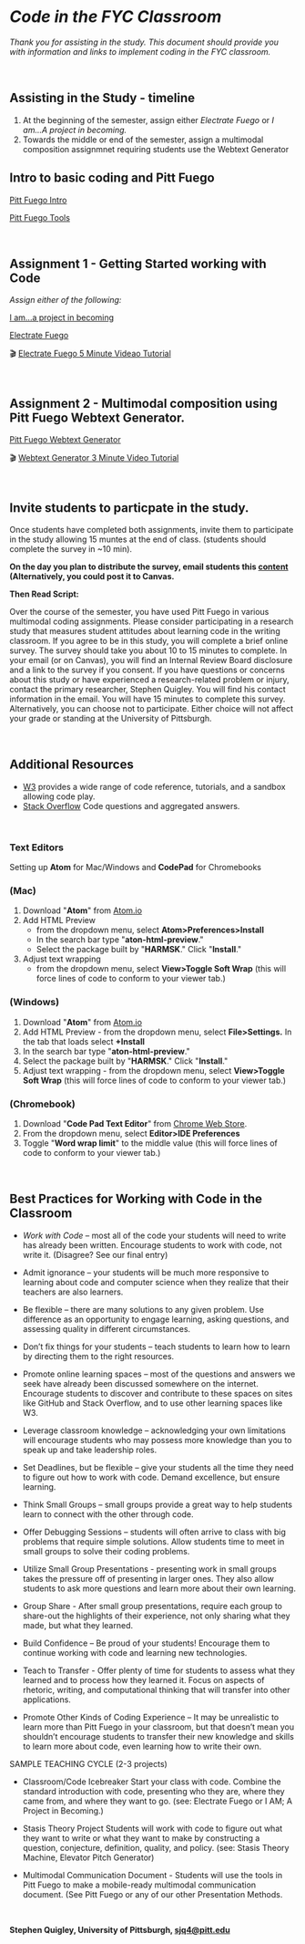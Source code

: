 # *Code in the FYC Classroom*
*Thank you for assisting in the study. This document should provide you with information and links to implement coding in the FYC classroom.*<p>&nbsp;</p>

## Assisting in the Study - timeline
1. At the beginning  of the semester, assign either *Electrate Fuego* or *I am...A project in becoming.* 
2. Towards the middle or end of the semester, assign a multimodal composition assignmnet requiring students use the Webtext Generator




## Intro to basic coding and Pitt Fuego

[Pitt Fuego Intro](https://sjquigley.github.io/Pitt-Fuego-Presentation/)

[Pitt Fuego Tools
](https://pitt-fuego.github.io/Pitt-Fuego-Coding-Tools/)<p>&nbsp;</p>

## Assignment 1 - Getting Started working with Code

*Assign either of the following:*

[I am...a project in becoming ](https://github.com/Pitt-Fuego/I-am-a-project-in-becoming)

[Electrate Fuego ](https://github.com/Pitt-Fuego/Electrate-Fuego)

:clapper:
[Electrate Fuego 5 Minute Videao Tutorial](https://outu.be/drINeC4G40A)<p>&nbsp;</p>


## Assignment 2 - Multimodal composition using Pitt Fuego Webtext Generator.

[Pitt Fuego Webtext Generator ](https://github.com/Pitt-Fuego/pitt-fuego-webtext-generator)

:clapper:
[Webtext Generator 3 Minute Video Tutorial ](https://youtu.be/QzMJtLUncIg)<p>&nbsp;</p>



## Invite students to particpate in the study.

Once students have completed both assignments, invite them to participate in the study allowing 15 muntes at the end of class. (students should complete the survey in ~10 min).

**On the day you plan to distribute the survey, email students this [content](https://docs.google.com/document/d/1Kj18WOf7wNIzCplrQWEqKx0NyD0p9GQZ5FbaHEzN1Bc/edit?usp=sharing) (Alternatively, you could post it to  Canvas.**

**Then Read Script:**

Over the course of the semester, you have used Pitt Fuego in various multimodal coding assignments. Please consider participating in a research study that measures student attitudes about learning code in the writing classroom. If you agree to be in this study, you will complete a brief online survey. The survey should take you about 10 to 15 minutes to complete. In your email (or on Canvas), you will find an Internal Review Board disclosure and a link to the survey if you consent. If you have questions or concerns about this study or have experienced a research-related problem or injury, contact the primary researcher, Stephen Quigley. You will find his contact information in the email. You will have 15 minutes to complete this survey. Alternatively, you can choose not to participate. Either choice will not affect your grade or standing at the University of Pittsburgh. <p>&nbsp;</p>


## Additional Resources

- [W3](https://www.w3schools.com) provides a wide range of code reference, tutorials, and a sandbox allowing code play.
- [Stack Overflow](https://stackoverflow.com) Code questions and aggregated answers.<p>&nbsp;</p>

### Text Editors 

Setting up **Atom** for Mac/Windows and **CodePad** for Chromebooks 

### (Mac)


1. Download "**Atom**" from [Atom.io](http://Atom.io)
1. Add HTML Preview 
	- from the dropdown menu, select **Atom>Preferences>Install**
	- In the search bar type "**aton-html-preview**." 
	- Select the package built by "**HARMSK**." Click "**Install**."
1. Adjust text wrapping 
	 -	from the dropdown menu, select **View>Toggle Soft Wrap** (this will force lines of code to conform to your viewer tab.)

### (Windows)

1. Download "**Atom**" from [Atom.io](http://Atom.io)
1. Add HTML Preview - from the dropdown menu, select **File>Settings.** In the tab that loads select **+Install** 
1. In the search bar type "**aton-html-preview**." 
1. Select the package built by "**HARMSK**." Click "**Install**."
1. Adjust text wrapping - from the dropdown menu, select **View>Toggle Soft Wrap** (this will force lines of code to conform to your viewer tab.)

### (Chromebook)

1. Download "**Code Pad Text Editor**" from [Chrome Web Store](https://chrome.google.com/webstore/detail/code-pad-text-editor/adaepfiocmagdimjecpifghcgfjlfmkh?hl=en-GB). 
1. From the dropdown menu, select **Editor>IDE Preferences**
1. Toggle "**Word wrap limit**" to the middle value (this will force lines of code to conform to your viewer tab.)<p>&nbsp;</p>




## Best Practices for Working with Code in the Classroom


* *Work with Code* – most all of the code your students will need to write has already been written. Encourage students to work with code, not write it. (Disagree? See our final entry)

* Admit ignorance – your students will be much more responsive to learning about code and computer science when they realize that their teachers are also learners.

* Be flexible – there are many solutions to any given problem. Use difference as an opportunity to engage learning, asking questions, and assessing quality in different circumstances.

* Don’t fix things for your students – teach students to learn how to learn by directing them to the right resources.

* Promote online learning spaces – most of the questions and answers we seek have already been discussed somewhere on the internet. Encourage students to discover and contribute to these spaces on sites like GitHub and Stack Overflow, and to use other learning spaces like W3.

* Leverage classroom knowledge – acknowledging your own limitations will encourage students who may possess more knowledge than you to speak up and take leadership roles.

* Set Deadlines, but be flexible – give your students all the time they need to figure out how to work with code. Demand excellence, but ensure learning.

* Think Small Groups – small groups provide a great way to help students learn to connect with the other through code.

* Offer Debugging Sessions – students will often arrive to class with big problems that require simple solutions. Allow students time to meet in small groups to solve their coding problems.

* Utilize Small Group Presentations - presenting work in small groups takes the pressure off of presenting in larger ones. They also allow students to ask more questions and learn more about their own learning.

* Group Share - After small group presentations, require each group to share-out the highlights of their experience, not only sharing what they made, but what they learned.

* Build Confidence – Be proud of your students! Encourage them to continue working with code and learning new technologies.

* Teach to Transfer - Offer plenty of time for students to assess what they learned and to process how they learned it. Focus on aspects of rhetoric, writing, and computational thinking that will transfer into other applications.

* Promote Other Kinds of Coding Experience – It may be unrealistic to learn more than Pitt Fuego in your classroom, but that doesn’t mean you shouldn’t encourage students to transfer their new knowledge and skills to learn more about code, even learning how to write their own.



SAMPLE TEACHING CYCLE (2-3 projects)

* Classroom/Code Icebreaker Start your class with code. Combine the standard introduction with code, presenting who they are, where they came from, and where they want to go. (see: Electrate Fuego or I AM; A Project in Becoming.)

* Stasis Theory Project Students will work with code to figure out what they want to write or what they want to make by constructing a question, conjecture, definition, quality, and policy. (see: Stasis Theory Machine, Elevator Pitch Generator)

* Multimodal Communication Document - Students will use the tools in Pitt Fuego to make a mobile-ready multimodal communication document. (See Pitt Fuego or any of our other Presentation Methods.<p>&nbsp;</p>



**Stephen Quigley, University of Pittsburgh, [sjq4@pitt.edu](sjq4@pitt.edu)**


 









